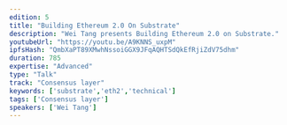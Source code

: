 ```yaml
---
edition: 5
title: "Building Ethereum 2.0 On Substrate"
description: "Wei Tang presents Building Ethereum 2.0 on Substrate."
youtubeUrl: "https://youtu.be/A9KNNS_uxpM"
ipfsHash: "QmbXaPT89XMwhNssoiGGX9JFqAQHTSdQkEfRjiZdV75dhm"
duration: 785
expertise: "Advanced"
type: "Talk"
track: "Consensus layer"
keywords: ['substrate','eth2','technical']
tags: ['Consensus layer']
speakers: ['Wei Tang']
---
```

